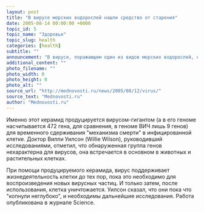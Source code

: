 ```yaml
---
layout: post
title: "В вирусе морских водорослей нашли средство от старения"
date: 2005-08-14 00:00:00 +0000
topic_id: 5
topic_name: "Здоровье"
topic_slug: health
categories: [health]
subtitle: ""
announcement: "В вирусе, поражающем один из видов морских водорослей, найдено вещество, которое может быть использовано для замедления процессов старения и лечения многих заболеваний, пишет Telegraph. Группа британских ученых из Плимута (Plymouth Marine Laboratory) и Кембриджа (Sanger Institute in Cambridge) выделила группу генов, ответственных за синтез керамида."
additional_content: ""
photo_filename: ""
photo_width: 0
photo_height: 0
photo_alt: ""
source_url: "http://mednovosti.ru/news/2005/08/12/virus/"
source_text: "Mednovosti.ru"
author: "Mednovosti.ru"
---
```

Именно этот керамид продуцируется вирусом-гигантом (а в его геноме насчитывается 472 гена, для сравнения, в геноме ВИЧ лишь 9 генов) для временного сдерживания "механизма смерти" в инфицированной клетке. Доктор Вилли Уилсон (Willie Wilson), руководивший исследованиями, отметил, что обнаруженная группа генов нехарактерна для вирусов, она встречается в основном в животных и растительных клетках.

При помощи продуцируемого керамида, вирус поддерживает жизнедеятельность клетки до тех пор, пока это необходимо для воспроизведения новых вирусных частиц. И только затем, после использования, клетка уничтожается. Уилсон сказал, что они пока что "копнули неглубоко", и необходимы дальнейшие исследования. Работа опубликована в журнале Science.
